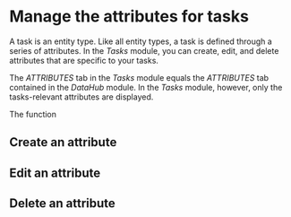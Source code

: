 # Manage the attributes for tasks

A task is an entity type. Like all entity types, a task is defined through a series of attributes. In the *Tasks* module, you can create, edit, and delete attributes that are specific to your tasks. 

The *ATTRIBUTES* tab in the *Tasks* module equals the *ATTRIBUTES* tab contained in the *DataHub* module. In the *Tasks* module, however, only the tasks-relevant attributes are displayed.

The function

## Create an attribute

## Edit an attribute

## Delete an attribute